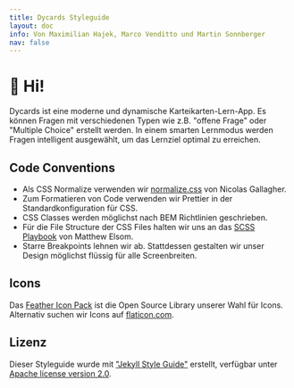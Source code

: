 ```yaml
---
title: Dycards Styleguide
layout: doc
info: Von Maximilian Hajek, Marco Venditto und Martin Sonnberger
nav: false
---
```


<h1>👋 Hi! </h1>

Dycards ist eine moderne und dynamische Karteikarten-Lern-App. Es können Fragen mit verschiedenen Typen wie z.B. "offene Frage" oder "Multiple Choice" erstellt werden. In einem smarten Lernmodus werden Fragen intelligent ausgewählt, um das Lernziel optimal zu erreichen.

## Code Conventions
- Als CSS Normalize verwenden wir [normalize.css](https://necolas.github.io/normalize.css/) von Nicolas Gallagher.
- Zum Formatieren von Code verwenden wir Prettier in der Standardkonfiguration für CSS.
- CSS Classes werden möglichst nach BEM Richtlinien geschrieben.
- Für die File Structure der CSS Files halten wir uns an das [SCSS Playbook](https://matthewelsom.com/blog/simple-scss-playbook.html) von Matthew Elsom.
- Starre Breakpoints lehnen wir ab. Stattdessen gestalten wir unser Design möglichst flüssig für alle Screenbreiten.

## Icons
Das [Feather Icon Pack](https://feathericons.com/) ist die Open Source Library unserer Wahl für Icons. Alternativ suchen wir Icons auf [flaticon.com](flaticon.com).

## Lizenz 

Dieser Styleguide wurde mit ["Jekyll Style Guide"](https://github.com/matthewelsom/jekyll-style-guide) erstellt, verfügbar unter [Apache license version 2.0](https://www.apache.org/licenses/LICENSE-2.0.html).